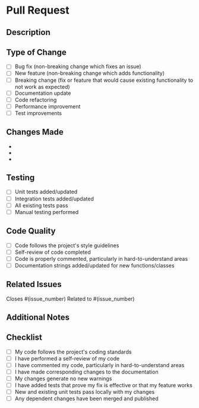 # Pull Request

## Description
<!-- Briefly describe the changes in this PR -->

## Type of Change
<!-- Mark the relevant option with an "x" -->
- [ ] Bug fix (non-breaking change which fixes an issue)
- [ ] New feature (non-breaking change which adds functionality)
- [ ] Breaking change (fix or feature that would cause existing functionality to not work as expected)
- [ ] Documentation update
- [ ] Code refactoring
- [ ] Performance improvement
- [ ] Test improvements

## Changes Made
<!-- List the specific changes made -->
- 
- 
- 

## Testing
<!-- Describe the tests you've added or how you've tested your changes -->
- [ ] Unit tests added/updated
- [ ] Integration tests added/updated
- [ ] All existing tests pass
- [ ] Manual testing performed

## Code Quality
<!-- Confirm you've followed code quality standards -->
- [ ] Code follows the project's style guidelines
- [ ] Self-review of code completed
- [ ] Code is properly commented, particularly in hard-to-understand areas
- [ ] Documentation strings added/updated for new functions/classes

## Related Issues
<!-- Link to any related issues -->
Closes #(issue_number)
Related to #(issue_number)

## Additional Notes
<!-- Any additional information reviewers should know -->

## Checklist
- [ ] My code follows the project's coding standards
- [ ] I have performed a self-review of my code
- [ ] I have commented my code, particularly in hard-to-understand areas
- [ ] I have made corresponding changes to the documentation
- [ ] My changes generate no new warnings
- [ ] I have added tests that prove my fix is effective or that my feature works
- [ ] New and existing unit tests pass locally with my changes
- [ ] Any dependent changes have been merged and published